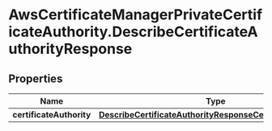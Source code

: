 # AwsCertificateManagerPrivateCertificateAuthority.DescribeCertificateAuthorityResponse

## Properties

Name | Type | Description | Notes
------------ | ------------- | ------------- | -------------
**certificateAuthority** | [**DescribeCertificateAuthorityResponseCertificateAuthority**](DescribeCertificateAuthorityResponseCertificateAuthority.md) |  | [optional] 


